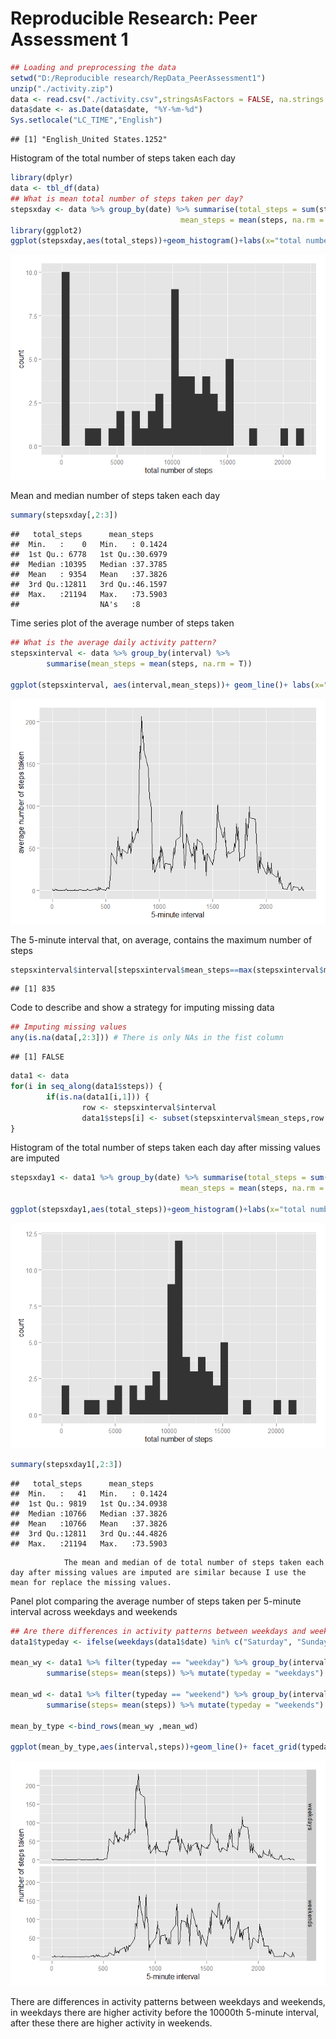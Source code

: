 # Reproducible Research: Peer Assessment 1


```r
## Loading and preprocessing the data
setwd("D:/Reproducible research/RepData_PeerAssessment1")
unzip("./activity.zip")
data <- read.csv("./activity.csv",stringsAsFactors = FALSE, na.strings = NA)
data$date <- as.Date(data$date, "%Y-%m-%d")
Sys.setlocale("LC_TIME","English")
```

```
## [1] "English_United States.1252"
```

Histogram of the total number of steps taken each day


```r
library(dplyr)
data <- tbl_df(data)
## What is mean total number of steps taken per day?
stepsxday <- data %>% group_by(date) %>% summarise(total_steps = sum(steps, na.rm = T),
                                      mean_steps = mean(steps, na.rm = T))
library(ggplot2)
ggplot(stepsxday,aes(total_steps))+geom_histogram()+labs(x="total number of steps")
```

![](PA1_template_files/figure-html/unnamed-chunk-2-1.png) 

Mean and median number of steps taken each day


```r
summary(stepsxday[,2:3])
```

```
##   total_steps      mean_steps     
##  Min.   :    0   Min.   : 0.1424  
##  1st Qu.: 6778   1st Qu.:30.6979  
##  Median :10395   Median :37.3785  
##  Mean   : 9354   Mean   :37.3826  
##  3rd Qu.:12811   3rd Qu.:46.1597  
##  Max.   :21194   Max.   :73.5903  
##                  NA's   :8
```

Time series plot of the average number of steps taken


```r
## What is the average daily activity pattern?
stepsxinterval <- data %>% group_by(interval) %>% 
        summarise(mean_steps = mean(steps, na.rm = T))

ggplot(stepsxinterval, aes(interval,mean_steps))+ geom_line()+ labs(x="5-minute interval", y = " average number of steps taken")
```

![](PA1_template_files/figure-html/unnamed-chunk-4-1.png) 

The 5-minute interval that, on average, contains the maximum number of steps


```r
stepsxinterval$interval[stepsxinterval$mean_steps==max(stepsxinterval$mean_steps)]
```

```
## [1] 835
```

Code to describe and show a strategy for imputing missing data


```r
## Imputing missing values
any(is.na(data[,2:3])) # There is only NAs in the fist column
```

```
## [1] FALSE
```

```r
data1 <- data
for(i in seq_along(data1$steps)) {
        if(is.na(data1[i,1])) {
                row <- stepsxinterval$interval
                data1$steps[i] <- subset(stepsxinterval$mean_steps,row == data$interval[i])     }
}
```

Histogram of the total number of steps taken each day after missing values are imputed


```r
stepsxday1 <- data1 %>% group_by(date) %>% summarise(total_steps = sum(steps, na.rm = T),
                                      mean_steps = mean(steps, na.rm = T))

ggplot(stepsxday1,aes(total_steps))+geom_histogram()+labs(x="total number of steps")
```

![](PA1_template_files/figure-html/unnamed-chunk-7-1.png) 

```r
summary(stepsxday1[,2:3])
```

```
##   total_steps      mean_steps     
##  Min.   :   41   Min.   : 0.1424  
##  1st Qu.: 9819   1st Qu.:34.0938  
##  Median :10766   Median :37.3826  
##  Mean   :10766   Mean   :37.3826  
##  3rd Qu.:12811   3rd Qu.:44.4826  
##  Max.   :21194   Max.   :73.5903
```
                The mean and median of de total number of steps taken each day after missing values are imputed are similar because I use the mean for replace the missing values.
                
Panel plot comparing the average number of steps taken per 5-minute interval across weekdays and weekends


```r
## Are there differences in activity patterns between weekdays and weekends?
data1$typeday <- ifelse(weekdays(data1$date) %in% c("Saturday", "Sunday"), "weekend", "weekday")

mean_wy <- data1 %>% filter(typeday == "weekday") %>% group_by(interval) %>%
        summarise(steps= mean(steps)) %>% mutate(typeday = "weekdays")

mean_wd <- data1 %>% filter(typeday == "weekend") %>% group_by(interval) %>%
        summarise(steps= mean(steps)) %>% mutate(typeday = "weekends")

mean_by_type <-bind_rows(mean_wy ,mean_wd)

ggplot(mean_by_type,aes(interval,steps))+geom_line()+ facet_grid(typeday~.)+ labs(x = "5-minute interval", y = "number of steps taken")
```

![](PA1_template_files/figure-html/unnamed-chunk-8-1.png) 

There are differences in activity patterns between weekdays and weekends, in weekdays there are higher activity before the 10000th 5-minute interval, after these there are higher activity in weekends.
